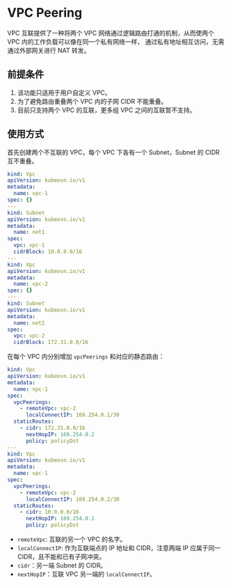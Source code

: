# VPC Peering

VPC 互联提供了一种将两个 VPC 网络通过逻辑路由打通的机制，从而使两个 VPC 内的工作负载可以像在同一个私有网络一样，
通过私有地址相互访问，无需通过外部网关进行 NAT 转发。

## 前提条件
1. 该功能只适用于用户自定义 VPC。
2. 为了避免路由重叠两个 VPC 内的子网 CIDR 不能重叠。
3. 目前只支持两个 VPC 的互联，更多组 VPC 之间的互联暂不支持。

## 使用方式

首先创建两个不互联的 VPC，每个 VPC 下各有一个 Subnet，Subnet 的 CIDR 互不重叠。

```yaml
kind: Vpc
apiVersion: kubeovn.io/v1
metadata:
  name: vpc-1
spec: {}
---
kind: Subnet
apiVersion: kubeovn.io/v1
metadata:
  name: net1
spec:
  vpc: vpc-1
  cidrBlock: 10.0.0.0/16
---
kind: Vpc
apiVersion: kubeovn.io/v1
metadata:
  name: vpc-2
spec: {}
---
kind: Subnet
apiVersion: kubeovn.io/v1
metadata:
  name: net2
spec:
  vpc: vpc-2
  cidrBlock: 172.31.0.0/16
```

在每个 VPC 内分别增加 `vpcPeerings` 和对应的静态路由：

```yaml
kind: Vpc
apiVersion: kubeovn.io/v1
metadata:
  name: vpc-1
spec: 
  vpcPeerings:
    - remoteVpc: vpc-2
      localConnectIP: 169.254.0.1/30
  staticRoutes:
    - cidr: 172.31.0.0/16
      nextHopIP: 169.254.0.2
      policy: policyDst
---
kind: Vpc
apiVersion: kubeovn.io/v1
metadata:
  name: vpc-1
spec:
  vpcPeerings:
    - remoteVpc: vpc-2
      localConnectIP: 169.254.0.2/30
  staticRoutes:
    - cidr: 10.0.0.0/16
      nextHopIP: 169.254.0.1
      policy: policyDst
```

- `remoteVpc`: 互联的另一个 VPC 的名字。
- `localConnectIP`: 作为互联端点的 IP 地址和 CIDR，注意两端 IP 应属于同一 CIDR，且不能和已有子网冲突。
- `cidr`：另一端 Subnet 的 CIDR。
- `nextHopIP`：互联 VPC 另一端的 `localConnectIP`。
